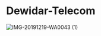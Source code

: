 # Dewidar-Telecom


![IMG-20191219-WA0043 (1)](https://user-images.githubusercontent.com/118732634/203342302-9cebbeca-70ee-4c26-af1a-7641c1d26d6d.png)
